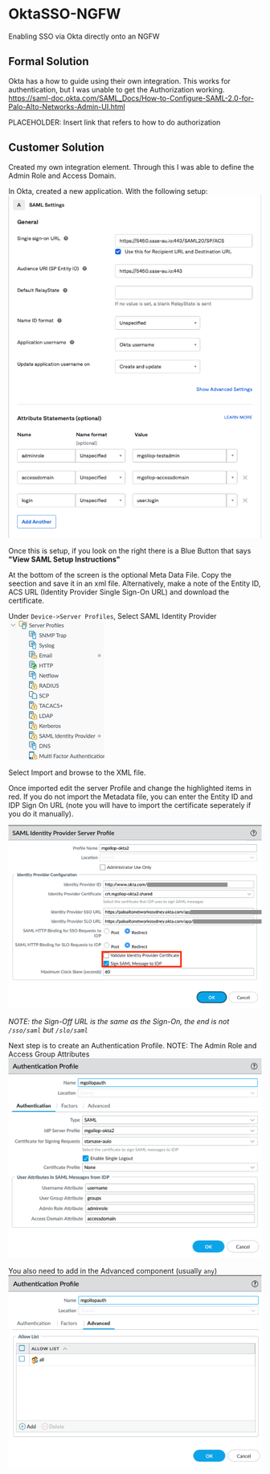 # OktaSSO-NGFW
Enabling SSO via Okta directly onto an NGFW

## Formal Solution
Okta has a how to guide using their own integration. This works for authentication, but I was unable to get the Authorization working.
https://saml-doc.okta.com/SAML_Docs/How-to-Configure-SAML-2.0-for-Palo-Alto-Networks-Admin-UI.html

PLACEHOLDER: Insert link that refers to how to do authorization

## Customer Solution
Created my own integration element. Through this I was able to define the Admin Role and Access Domain.

In Okta, created a new application. With the following setup:
![alt text](https://github.com/mavrick01/OktaSSO-NGFW/raw/main/Okta%20Setup.png "Okta Setup")

Once this is setup, if you look on the right there is a Blue Button that says **"View SAML Setup Instructions"**

At the bottom of the screen is the optional Meta Data File. Copy the seection and save it in an xml file. Alternatively, make a note of the Entity ID, ACS URL (Identity Provider Single Sign-On URL) and download the certificate.

Under `Device->Server Profiles`, Select SAML Identity Provider
![alt text](https://github.com/mavrick01/OktaSSO-NGFW/raw/main/Server%20Profile.png "Server Profile Setup")

Select Import and browse to the XML file.

Once imported edit the server Profile and change the highlighted items in red. If you do not import the Metadata file, you can enter the Entity ID and IDP Sign On URL (note you will have to import the certificate seperately if you do it manually). 

![alt text](https://github.com/mavrick01/OktaSSO-NGFW/raw/main/SAML%20IDP%20Server%20Profile.png "SAML IDP Server Profile Setup")

*NOTE: the Sign-Off URL is the same as the Sign-On, the end is not `/sso/saml` but `/slo/saml`*

Next step is to create an Authentication Profile. NOTE: The Admin Role and Access Group Attributes
![alt text](https://github.com/mavrick01/OktaSSO-NGFW/raw/main/Authentication%20Profile.png "Authentication Profile Setup")

You also need to add in the Advanced component (usually `any`)
![alt text](https://github.com/mavrick01/OktaSSO-NGFW/raw/main/Authentication%20Profile%20Adv.png "Authentication Profile Setup Adavanced")






